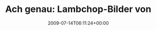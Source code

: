 ---
retweeted: false
source: <a href="http://twitter.com" rel="nofollow">Twitter Web Client</a>
entities:
  hashtags:
  - text: lambchop
    indices:
    - '103'
    - '112'
  - text: moritzbastei
    indices:
    - '113'
    - '126'
  - text: leipzig
    indices:
    - '127'
    - '135'
  symbols: []
  user_mentions: []
  urls: []
display_text_range:
- '0'
- '135'
favorite_count: '0'
id_str: '2628223496'
truncated: false
retweet_count: '0'
id: '2628223496'
created_at: Tue Jul 14 06:11:24 +0000 2009
favorited: false
full_text: 'Ach genau: Lambchop-Bilder von gestern: http://bit.ly/F58RD || Oder das
  ganze Set: http://bit.ly/HINCq #lambchop #moritzbastei #leipzig'
lang: de
tags:
- lambchop
- moritzbastei
- leipzig
- pesos:twitter
date: '2009-07-14T06:11:24+00:00'
src: https://twitter.com/bascht/status/2628223496
original_url: https://twitter.com/bascht/status/2628223496
type: twitter_tweet
text: 'Ach genau: Lambchop-Bilder von gestern: http://bit.ly/F58RD || Oder das ganze
  Set: http://bit.ly/HINCq #lambchop #moritzbastei #leipzig'
title: 'Ach genau: Lambchop-Bilder von '

---